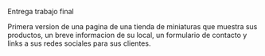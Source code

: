 Entrega trabajo final

Primera version de una pagina de una tienda de miniaturas que muestra sus productos, un breve informacion de su local,
un formulario de contacto y links a sus redes sociales para sus clientes.


